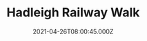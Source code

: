 ---
date: 2021-04-26T08:00:45.000Z
title: Hadleigh Railway Walk
latitude: 52.04096961126445
longitude: 0.9595656394958496
category: checkin
---